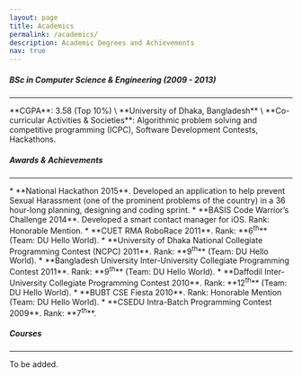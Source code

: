 ```yaml
---
layout: page
title: Academics
permalink: /academics/
description: Academic Degrees and Achievements
nav: true
---
```


##### BSc in Computer Science & Engineering (2009 - 2013)
<hr>
**CGPA**: 3.58 (Top 10%) \
**University of Dhaka, Bangladesh** \
**Co-curricular Activities & Societies**: Algorithmic problem solving and competitive programming (ICPC), Software Development Contests, Hackathons.

##### Awards & Achievements
<hr>
* **National Hackathon 2015**. Developed an application to help prevent Sexual Harassment (one of the prominent problems of the country) in a 36 hour-long planning, designing and coding sprint.
* **BASIS Code Warrior’s Challenge 2014**. Developed a smart contact manager for iOS. Rank: Honorable Mention.
* **CUET RMA RoboRace 2011**. Rank: **6<sup>th</sup>** (Team: DU Hello World).
* **University of Dhaka National Collegiate Programming Contest (NCPC) 2011**. Rank: **9<sup>th</sup>** (Team: DU Hello World).
* **Bangladesh University Inter-University Collegiate Programming Contest 2011**. Rank: **9<sup>th</sup>** (Team: DU Hello World).
* **Daffodil Inter-University Collegiate Programming Contest 2010**. Rank: **12<sup>th</sup>** (Team: DU Hello World).
* **BUBT CSE Fiesta 2010**. Rank: Honorable Mention (Team: DU Hello World).
* **CSEDU Intra-Batch Programming Contest 2009**. Rank: **7<sup>th</sup>**.

##### Courses
<hr>
To be added.
